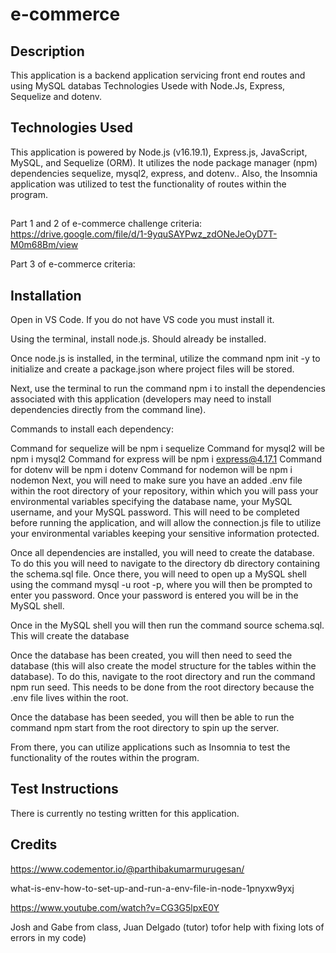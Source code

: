 # e-commerce

## Description
This application is a backend application servicing front end routes and using MySQL databas Technologies Usede with Node.Js, Express, Sequelize and dotenv.

## Technologies Used
This application is powered by Node.js (v16.19.1), Express.js, JavaScript, MySQL, and Sequelize (ORM). It utilizes the node package manager (npm) dependencies sequelize, mysql2, express, and dotenv.. Also, the Insomnia application was utilized to test the functionality of routes within the program.

## 
Part 1 and 2 of e-commerce challenge criteria:
https://drive.google.com/file/d/1-9yquSAYPwz_zdONeJeOyD7T-M0m68Bm/view

Part 3 of e-commerce criteria: 


## Installation
Open in VS Code. If you do not have VS code you must install it.

Using the terminal, install node.js. Should already be installed. 

Once node.js is installed, in the terminal, utilize the command npm init -y to initialize and create a package.json where project files will be stored.

Next, use the terminal to run the command npm i to install the dependencies associated with this application (developers may need to install dependencies directly from the command line).

Commands to install each dependency:

Command for sequelize will be npm i sequelize
Command for mysql2 will be npm i mysql2
Command for express will be npm i express@4.17.1
Command for dotenv will be npm i dotenv
Command for nodemon will be npm i nodemon
Next, you will need to make sure you have an added .env file within the root directory of your repository, within which you will pass your environmental variables specifying the database name, your MySQL username, and your MySQL password. This will need to be completed before running the application, and will allow the connection.js file to utilize your environmental variables keeping your sensitive information protected.

Once all dependencies are installed, you will need to create the database. To do this you will need to navigate to the directory db directory containing the schema.sql file. Once there, you will need to open up a MySQL shell using the command mysql -u root -p, where you will then be prompted to enter you password. Once your password is entered you will be in the MySQL shell.

Once in the MySQL shell you will then run the command source schema.sql. This will create the database

Once the database has been created, you will then need to seed the database (this will also create the model structure for the tables within the database). To do this, navigate to the root directory and run the command npm run seed. This needs to be done from the root directory because the .env file lives within the root.

Once the database has been seeded, you will then be able to run the command npm start from the root directory to spin up the server.

From there, you can utilize applications such as Insomnia to test the functionality of the routes within the program.

##  Test Instructions
There is currently no testing written for this application.

## Credits
https://www.codementor.io/@parthibakumarmurugesan/

what-is-env-how-to-set-up-and-run-a-env-file-in-node-1pnyxw9yxj

https://www.youtube.com/watch?v=CG3G5lpxE0Y

Josh and Gabe from class, Juan Delgado (tutor) tofor help with fixing lots of errors in my code)